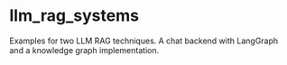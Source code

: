 # llm_rag_systems
Examples for two LLM RAG techniques. A chat backend with LangGraph and a knowledge graph implementation.
